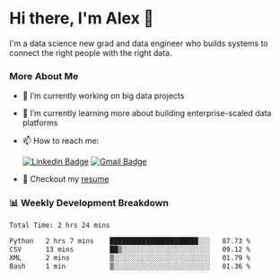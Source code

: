 # Hi there, I'm Alex  👋

I'm a data science new grad and data engineer who builds systems to connect the right people with the right data. 

### More About Me

- 🔭 I’m currently working on big data projects
- 🌱 I’m currently learning more about building enterprise-scaled data platforms
- 📫 How to reach me:

  [![Linkedin Badge](https://img.shields.io/badge/LinkedIn-0077B5?style=for-the-badge&logo=linkedin&logoColor=white)](https://www.linkedin.com/in/alex-chen-112523chen/) [![Gmail Badge](https://img.shields.io/badge/Gmail-D14836?style=for-the-badge&logo=gmail&logoColor=white)](mailto:itsalexchen@gmail.com)
- 📝 Checkout my [resume](https://itsalexchen.vercel.app/AlexChenResume.pdf)



### 📊 Weekly Development Breakdown
<!--START_SECTION:waka-->

```txt
Total Time: 2 hrs 24 mins

Python   2 hrs 7 mins    ██████████████████████░░░   87.73 %
CSV      13 mins         ██▒░░░░░░░░░░░░░░░░░░░░░░   09.12 %
XML      2 mins          ▒░░░░░░░░░░░░░░░░░░░░░░░░   01.79 %
Bash     1 min           ▒░░░░░░░░░░░░░░░░░░░░░░░░   01.36 %
```

<!--END_SECTION:waka-->
